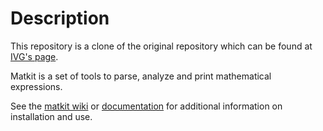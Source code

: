 Description
===========

This repository is a clone of the original repository which can be found at 
[IVG's page](https://github.com/ivg/matkit).

Matkit is a set of tools to parse, analyze and print mathematical
expressions.

See the [matkit wiki](https://wiki.harvard.edu/confluence/display/fascs51matkit/MATKIT+Wiki+Home;jsessionid=076D47E60988DC06E16697D4E7C99BEC) or 
[documentation](https://github.com/spitzgoby/matkit/blob/master/doc/spec_final.md)
for additional information on installation and use.


